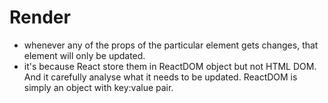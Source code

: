 # Render

- whenever any of the props of the particular element gets changes, that element will only be updated.
- it's because React store them in ReactDOM object but not HTML DOM. And it carefully analyse what it needs to be updated. ReactDOM is simply an object with key:value pair.
